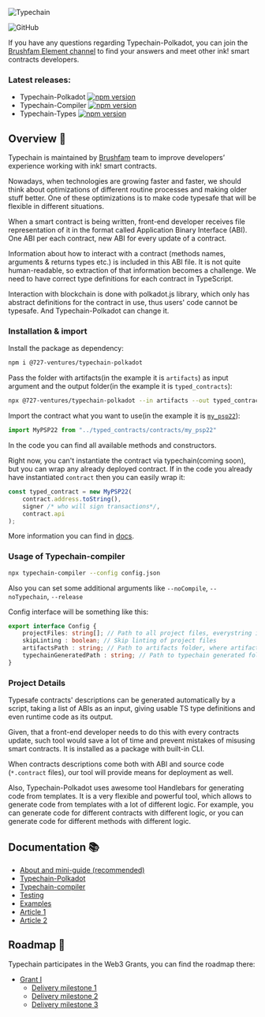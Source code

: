 ![Typechain](https://user-images.githubusercontent.com/88630083/218826097-0d3d4f61-a028-45a9-a91d-1f245c4663ea.png)

![GitHub](https://img.shields.io/github/license/727-ventures/typechain-polkadot)

If you have any questions regarding Typechain-Polkadot, you can join the [Brushfam Element channel](https://matrix.to/#/!utTuYglskDvqRRMQta:matrix.org?via=matrix.org&via=t2bot.io&via=web3.foundation) to find your answers and meet other ink! smart contracts developers.

### Latest releases:
- Typechain-Polkadot [![npm version](https://badge.fury.io/js/@727-ventures%2Ftypechain-polkadot.svg)](https://badge.fury.io/js/@727-ventures%2Ftypechain-polkadot)
- Typechain-Compiler [![npm version](https://badge.fury.io/js/@727-ventures%2Ftypechain-compiler.svg)](https://badge.fury.io/js/@727-ventures%2Ftypechain-compiler)
- Typechain-Types [![npm version](https://badge.fury.io/js/@727-ventures%2Ftypechain-types.svg)](https://badge.fury.io/js/@727-ventures%2Ftypechain-types)
## Overview :page_facing_up:

Typechain is maintained by [Brushfam](https://www.brushfam.io/) team to improve developers’ experience working with ink! smart contracts.

Nowadays, when technologies are growing faster and faster, we should think about optimizations of different routine processes and making older stuff better. One of these optimizations is to make code typesafe that will be flexible in different situations.

When a smart contract is being written, front-end developer receives file representation of it in the format called Application Binary Interface (ABI). One ABI per each contract, new ABI for every update of a contract.

Information about how to interact with a contract (methods names, arguments & returns types etc.) is included in this ABI file. It is not quite human-readable, so extraction of that information becomes a challenge. We need to have correct type definitions for each contract in TypeScript.

Interaction with blockchain is done with polkadot.js library, which only has abstract definitions for the contract in use, thus users' code cannot be typesafe. And Typechain-Polkadot can change it.

### Installation & import

Install the package as dependency:

```bash
npm i @727-ventures/typechain-polkadot
```

Pass the folder with artifacts(in the example it is `artifacts`) as input argument
and the output folder(in the example it is `typed_contracts`):
```bash
npx @727-ventures/typechain-polkadot --in artifacts --out typed_contracts
```

Import the contract what you want to use(in the example it is [`my_psp22`](https://github.com/727-Ventures/openbrush-contracts/tree/main/examples/psp22)):
```typescript
import MyPSP22 from "../typed_contracts/contracts/my_psp22"
```

In the code you can find all available methods and constructors.

Right now, you can't instantiate the contract via typechain(coming soon),
but you can wrap any already deployed contract. If in the code you already
have instantiated `contract` then you can easily wrap it:

```typescript
const typed_contract = new MyPSP22(
    contract.address.toString(),
    signer /* who will sign transactions*/,
    contract.api
);
```

More information you can find in [docs](docs/about.md).

### Usage of Typechain-compiler

```bash
npx typechain-compiler --config config.json
```

Also you can set some additional arguments like `--noCompile`, `--noTypechain`, `--release`

Config interface will be something like this:
```typescript
export interface Config {
    projectFiles: string[]; // Path to all project files, everystring in glob format
    skipLinting : boolean; // Skip linting of project files
    artifactsPath : string; // Path to artifacts folder, where artifacts will be stored it will save both .contract and .json (contract ABI)
    typechainGeneratedPath : string; // Path to typechain generated folder
}
```

### Project Details

Typesafe contracts' descriptions can be generated automatically by a script, taking a list of ABIs as an input, giving usable TS type definitions and even runtime code as its output.

Given, that a front-end developer needs to do this with every contracts update, such tool would save a lot of time and prevent mistakes of misusing smart contracts. It is installed as a package with built-in CLI.

When contracts descriptions come both with ABI and source code (`*.contract` files), our tool will provide means for deployment as well.

Also, Typechain-Polkadot uses awesome tool Handlebars for generating code from templates. It is a very flexible and powerful tool, which allows to generate code from templates with a lot of different logic.
For example, you can generate code for different contracts with different logic, or you can generate code for different methods with different logic.

## Documentation 📚

- [About and mini-guide (recommended)](docs/about.md)
- [Typechain-Polkadot](packages/typechain-polkadot/README.md)
- [Typechain-compiler](packages/typechain-compiler/README.md)
- [Testing](tests/README.md)
- [Examples](examples/README.md)
- [Article 1](https://medium.com/p/7c184067523f)
- [Article 2](https://medium.com/brushfam/ways-how-to-use-typechain-polkadot-in-your-project-281ef80b8dd8)

## Roadmap 🚗

Typechain participates in the Web3 Grants, you can find the roadmap there:
- [Grant I](https://github.com/w3f/Grants-Program/blob/master/applications/typechain-polkadot-follow-up.md)
	- [Delivery milestone 1](https://github.com/w3f/Grant-Milestone-Delivery/blob/master/deliveries/typechain-polkadot-milestone-1.md#milestone-delivery-mailbox)
	- [Delivery milestone 2](https://github.com/w3f/Grant-Milestone-Delivery/blob/master/deliveries/typechain-polkadot-milestone-2.md)
	- [Delivery milestone 3](https://github.com/w3f/Grant-Milestone-Delivery/blob/master/deliveries/typechain-polkadot-follow-up-2.md)
